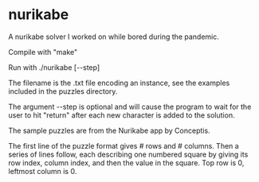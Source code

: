# nurikabe
A nurikabe solver I worked on while bored during the pandemic.

Compile with "make"

Run with
./nurikabe <filename> [--step]

The filename is the .txt file encoding an instance, see the examples included
in the puzzles directory.

The argument --step is optional and will cause the program to wait for
the user to hit "return" after each new character is added to the solution.

The sample puzzles are from the Nurikabe app by Conceptis.

The first line of the puzzle format gives # rows and # columns.
Then a series of lines follow, each describing one numbered square by
giving its row index, column index, and then the value in the square.
Top row is 0, leftmost column is 0.
